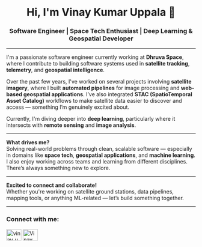 <h1 align="center">Hi, I'm Vinay Kumar Uppala 👋</h1>
<h3 align="center">Software Engineer | Space Tech Enthusiast | Deep Learning & Geospatial Developer</h3>

---

I'm a passionate software engineer currently working at **Dhruva Space**, where I contribute to building software systems used in **satellite tracking**, **telemetry**, and **geospatial intelligence**.

Over the past few years, I've worked on several projects involving **satellite imagery**, where I built **automated pipelines** for image processing and **web-based geospatial applications**. I’ve also integrated **STAC (SpatioTemporal Asset Catalog)** workflows to make satellite data easier to discover and access — something I’m genuinely excited about.

Currently, I'm diving deeper into **deep learning**, particularly where it intersects with **remote sensing** and **image analysis**.

---

**What drives me?**  
Solving real-world problems through clean, scalable software — especially in domains like **space tech**, **geospatial applications**, and **machine learning**.  
I also enjoy working across teams and learning from different disciplines. There’s always something new to explore.

---

**Excited to connect and collaborate!**  
Whether you're working on satellite ground stations, data pipelines, mapping tools, or anything ML-related — let’s build something together.

---

<h3 align="left">Connect with me:</h3>
<p align="left">
<a href="https://twitter.com/vinay_uppala02" target="blank"><img align="center" src="https://raw.githubusercontent.com/rahuldkjain/github-profile-readme-generator/master/src/images/icons/Social/twitter.svg" alt="vinay_uppala02" height="30" width="40" /></a>
<a href="https://www.linkedin.com/in/vinay-kumar-uppala-647928195" target="blank"><img align="center" src="https://raw.githubusercontent.com/rahuldkjain/github-profile-readme-generator/master/src/images/icons/Social/linked-in-alt.svg" alt="Vinay Kumar Uppala" height="30" width="40" /></a>
</p>
